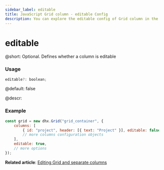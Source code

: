 ```yaml
---
sidebar_label: editable
title: JavaScript Grid column - editable Config 
description: You can explore the editable config of Grid column in the documentation of the DHTMLX JavaScript UI library. Browse developer guides and API reference, try out code examples and live demos, and download a free 30-day evaluation version of DHTMLX Suite.
---
```


# editable

@short: Optional. Defines whether a column is editable

### Usage

~~~jsx
editable?: boolean; 
~~~

@default: false

@descr:
### Example

~~~jsx
const grid = new dhx.Grid("grid_container", {
    columns: [
        { id: "project", header: [{ text: "Project" }], editable: false },
        // more columns configuration objects
    ],
    editable: true,
    // more options
});
~~~

**Related article**: [Editing Grid and separate columns](grid/configuration.md#editing-grid-and-separate-columns)



